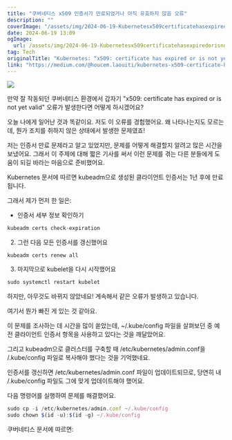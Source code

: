 ```yaml
---
title: "쿠버네티스 x509 인증서가 만료되었거나 아직 유효하지 않음 오류"
description: ""
coverImage: "/assets/img/2024-06-19-Kubernetesx509certificatehasexpiredorisnotyetvaliderror_0.png"
date: 2024-06-19 13:09
ogImage:
  url: /assets/img/2024-06-19-Kubernetesx509certificatehasexpiredorisnotyetvaliderror_0.png
tag: Tech
originalTitle: "Kubernetes: “x509: certificate has expired or is not yet valid” error"
link: "https://medium.com/@houcem.laouiti/kubernetes-x509-certificate-has-expired-or-is-not-yet-valid-error-2bc8c1a61a81"
---
```


<img src="/assets/img/2024-06-19-Kubernetesx509certificatehasexpiredorisnotyetvaliderror_0.png" />

만약 잘 작동되던 쿠버네티스 환경에서 갑자기 "x509: certificate has expired or is not yet valid" 오류가 발생한다면 어떻게 하시겠어요?

오늘 나에게 일어난 것과 똑같이요. 저도 이 오류를 경험했어요. 왜 나타나는지도 모르는데, 뭔가 조치를 취하지 않은 상태에서 발생한 문제였죠!

저는 인증서 만료 문제라고 알고 있었지만, 문제를 어떻게 해결할지 알려고 많은 시간을 보냈어요. 그래서 이 주제에 대해 짧은 기사를 써서 이런 문제를 겪는 다른 분들에게 도움이 되길 바라는 마음으로 준비했어요.

<div class="content-ad"></div>

Kubernetes 문서에 따르면 kubeadm으로 생성된 클라이언트 인증서는 1년 후에 만료됩니다.

그래서 제가 먼저 한 일은:

- 인증서 세부 정보 확인하기

```js
kubeadm certs check-expiration
```

<div class="content-ad"></div>

2. 그런 다음 모든 인증서를 갱신했어요

```js
kubeadm certs renew all
```

3. 마지막으로 kubelet을 다시 시작했어요

```js
sudo systemctl restart kubelet
```

<div class="content-ad"></div>

하지만, 아무것도 바뀌지 않았네요! 계속해서 같은 오류가 발생하고 있습니다.

여기서 뭔가 빠진 게 있는 것 같아요.

이 문제를 조사하는 데 시간을 많이 쏟았는데, ~/.kube/config 파일을 살펴보던 중 예전 클라이언트 인증서 항목을 사용하고 있다는 것을 깨달았어요.

그리고 kubeadm으로 클러스터를 구축할 때 /etc/kubernetes/admin.conf을 /.kube/config 파일로 복사해야 했다는 것을 기억했네요.

<div class="content-ad"></div>

인증서를 갱신하면 /etc/kubernetes/admin.conf 파일이 업데이트되므로, 당연히 내 /.kube/config 파일도 그에 맞게 업데이트해야 했어요.

다음 명령어를 실행하여 문제를 해결했어요.

```js
sudo cp -i /etc/kubernetes/admin.conf ~/.kube/config
sudo chown $(id -u):$(id -g) ~/.kube/config
```

쿠버네티스 문서에 따르면:
